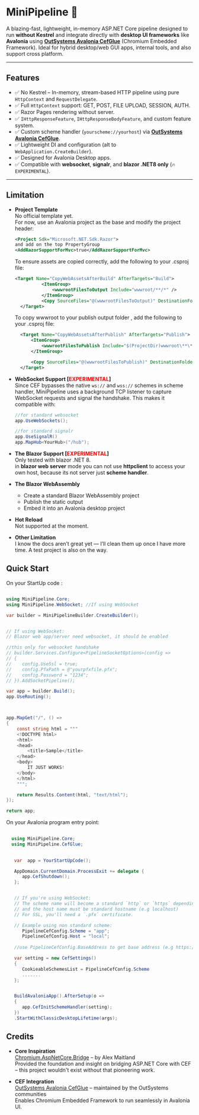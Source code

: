 # MiniPipeline 🚀


A blazing-fast, lightweight, in-memory ASP.NET Core pipeline designed to run **without Kestrel** and integrate directly with **desktop UI frameworks** like **Avalonia** using [**OutSystems Avalonia CefGlue**](https://github.com/OutSystems/CefGlue) (Chromium Embedded Framework). Ideal for hybrid desktop/web GUI apps, internal tools, and also support cross platform. 

---

## Features

- ✅ No Kestrel – In-memory, stream-based HTTP pipeline using pure `HttpContext` and `RequestDelegate`.
- ✅ Full `HttpContext` support: GET, POST, FILE UPLOAD, SESSION, AUTH.
- ✅ Razor Pages rendering without server.
- ✅ `IHttpResponseFeature`, `IHttpResponseBodyFeature`, and custom feature system.
- ✅ Custom scheme handler (`yourscheme://yourhost`) via [**OutSystems Avalonia CefGlue**](https://github.com/OutSystems/CefGlue).
- ✅ Lightweight DI and configuration (alt to `WebApplication.CreateBuilder`).
- ✅ Designed for Avalonia Desktop apps.
- ✅ Compatible with **websocket**, **signalr**, and **blazor .NET8 only** (`🔥EXPERIMENTAL`).

---


## Limitation
- **Project Template**  
  No official template yet.  
  For now, use an Avalonia project as the base and modify the project header:

  ```xml
  <Project Sdk="Microsoft.NET.Sdk.Razor"> 
  and add on the top PropertyGroup
  <AddRazorSupportForMvc>true</AddRazorSupportForMvc>	
  ```

  To ensure assets are copied correctly, add the following to your .csproj file:  
  ```xml
  <Target Name="CopyWebAssetsAfterBuild" AfterTargets="Build">
			<ItemGroup>
				<wwwrootFilesToOutput Include="wwwroot/**/*" />
			</ItemGroup>
			<Copy SourceFiles="@(wwwrootFilesToOutput)" DestinationFolder="$(OutputPath)wwwroot\%(RecursiveDir)" SkipUnchangedFiles="true" />
	</Target>
  ```

  To copy wwwroot to your publish output folder , add the following to your .csproj file:
  ```xml  
 	<Target Name="CopyWebAssetsAfterPublish" AfterTargets="Publish">
		<ItemGroup>
			<wwwrootFilesToPublish Include="$(ProjectDir)wwwroot\**\*" />
		</ItemGroup>

		<Copy SourceFiles="@(wwwrootFilesToPublish)" DestinationFolder="$(PublishDir)wwwroot\%(wwwrootFilesToPublish.RecursiveDir)" SkipUnchangedFiles="true" />
	</Target>
  ```

- **WebSocket Support [<span style="color:red">EXPERIMENTAL</span>]**  
  Since CEF bypasses the native `ws://` and `wss://` schemes in scheme handler, MiniPipeline uses a background TCP listener to capture WebSocket requests and signal the handshake.
  This makes it compatible with:

  ```c#
  //for standard websocket
  app.UseWebSockets();

  //for standard signalr
  app.UseSignalR()
  app.MapHub<YourHub>("/hub");
  ```

- **The Blazor Support [<span style="color:red">EXPERIMENTAL</span>]**  
   Only tested with blazor  .NET 8.  
   in **blazor web server** mode you can not use **httpclient** to access your own host, because its not server just **scheme handler**.

- **The Blazor WebAssembly**  
  - Create a standard Blazor WebAssembly project
  - Publish the static output
  - Embed it into an Avalonia desktop project
  
- **Hot Reload**  
   Not supported at the moment.    

- **Other Limitation**  
   I know the docs aren’t great yet — I’ll clean them up once I have more time. A test project is also on the way.

## Quick Start 
On your StartUp code :
```csharp

using MiniPipeline.Core;
using MiniPipeline.WebSocket; //If using WebSocket

var builder = MiniPipelineBuilder.CreateBuilder();


// If using WebSocket:
// Blazor web app/server need websocket, it should be enabled

//this only for websocket handshake 
// builder.Services.Configure<PipelineSocketOptions>(config =>
// {
//    config.UseSsl = true;
//    config.PfxPath = @"yourpfxfile.pfx"; 
//    config.Password = "1234";
// }).AddSocketPipeline();

var app = builder.Build();   
app.UseRouting();



app.MapGet("/", () =>
{
    const string html = """
    <!DOCTYPE html>
    <html>
    <head>
        <title>Sample</title>
    </head>
    <body>
        IT JUST WORKS!
    </body>
    </html>
    """;

    return Results.Content(html, "text/html");
});

return app;

```

On your Avalonia program entry point:
```csharp
  
  using MiniPipeline.Core;
  using MiniPipeline.CefGlue;
 

   var  app = YourStartUpCode();

   AppDomain.CurrentDomain.ProcessExit += delegate { 
      app.CefShutdown();
   };


   // If you're using WebSocket: 
   // The scheme name will become a standard `http` or `https` depending on your socket options.
   // and the host name must be standard hostname (e.g localhost)
   // For SSL, you'll need a `.pfx` certificate.

   // Example using non standard scheme:
      PipelineCefConfig.Scheme = "app";
      PipelineCefConfig.Host = "local";
        
   //use PipelineCefConfig.BaseAddress to get base address (e.g https://localhost:8080 default)

   var setting = new CefSettings()
   {
      CookieableSchemesList = PipelineCefConfig.Scheme
      .......
   };        


   BuildAvaloniaApp().AfterSetup(o =>
   {
      app.CefInitSchemeHandler(setting);
   })
   .StartWithClassicDesktopLifetime(args);


```
## Credits
- **Core Inspiration**  
   [Chromium.AspNetCore.Bridge](https://github.com/ChromiumDotNet/Chromium.AspNetCore.Bridge) – by Alex Maitland  
   Provided the foundation and insight on bridging ASP.NET Core with CEF – this project wouldn't exist without that pioneering work.

- **CEF Integration**  
  [OutSystems Avalonia CefGlue](https://github.com/OutSystems/CefGlue) – maintained by the OutSystems communities  
  Enables Chromium Embedded Framework to run seamlessly in Avalonia UI. 